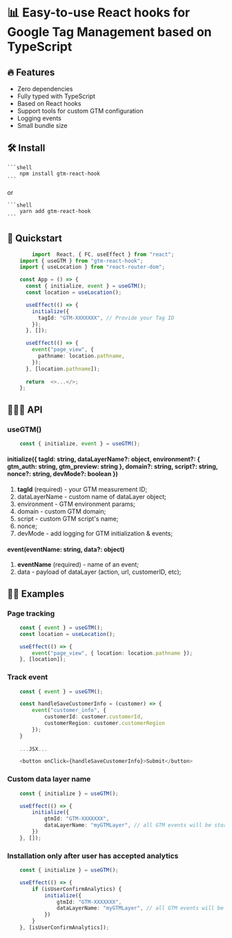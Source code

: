 # 📊 Easy-to-use React hooks for Google Tag Management based on TypeScript

## 🔥 Features 

 - Zero dependencies
 - Fully typed with TypeScript
 - Based on React hooks
 - Support tools for custom GTM configuration
 - Logging events
 - Small bundle size
 
## 🛠 Install

    ```shell
		npm install gtm-react-hook
	```

or

	```shell
    	yarn add gtm-react-hook
	```

## 🚀 Quickstart

```typescript
    	import  React, { FC, useEffect } from "react";
	import { useGTM } from "gtm-react-hook";
	import { useLocation } from "react-router-dom";

	const App = () => {
	  const { initialize, event } = useGTM();
	  const location = useLocation();

	  useEffect(() => {
		initialize({
		  tagId: "GTM-XXXXXXX", // Provide your Tag ID
		});
	  }, []);

	  useEffect(() => {
		event("page_view", {
		  pathname: location.pathname,
		});
	  }, [location.pathname]);
	
	  return  <>...</>;
	};
```
## 🧙🏻‍♂️ API

### useGTM()

```typescript 
    const { initialize, event } = useGTM();
```

#### initialize({ tagId: string, dataLayerName?: object, environment?: { gtm_auth: string, gtm_preview: string }, domain?: string, script?: string, nonce?: string, devMode?: boolean })

 1. **tagId** (required) - your GTM measurement ID;
 2. dataLayerName - custom name of dataLayer object;
 3. environment - GTM environment params;
 4. domain - custom GTM domain;
 5. script - custom GTM script's name;
 6. nonce;
 7. devMode - add logging for GTM initialization & events;

#### event(eventName: string, data?: object)

 1. **eventName** (required) - name of an event;
 2. data - payload of dataLayer (action, url, customerID, etc);


## 💅🏽 Examples

### Page tracking

```typescript
	const { event } = useGTM();
	const location = useLocation();

	useEffect(() => {
		event("page_view", { location: location.pathname });
	}, [location]);
```

### Track event

```typescript
	const { event } = useGTM();

	const handleSaveCustomerInfo = (customer) => {
		event("customer_info", { 
			customerId: customer.customerId, 
			customerRegion: customer.customerRegion 
		});
	}
	
	...JSX...

	<button onClick={handleSaveCustomerInfo}>Submit</button>
```

### Custom data layer name

```typescript
	const { initialize } = useGTM();

	useEffect(() => {
		initialize({
			gtmId: "GTM-XXXXXXX",
			dataLayerName: "myGTMLayer", // all GTM events will be stored in `window.myGTMLayer` key
		})
	}, []);
```

### Installation only after user has accepted analytics

```typescript
	const { initialize } = useGTM();

	useEffect(() => {
		if (isUserConfirmAnalytics) {
			initialize({
				gtmId: "GTM-XXXXXXX",
				dataLayerName: "myGTMLayer", // all GTM events will be stored in `window.myGTMLayer` key
			})
		}
	}, [isUserConfirmAnalytics]);
```
